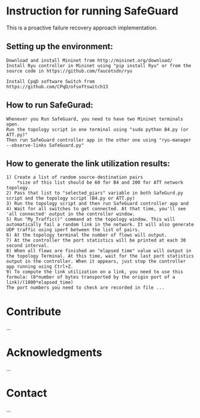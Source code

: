 # Instruction for running SafeGuard

This is a proactive failure recovery approach implementation.

## Setting up the environment:
 
	Download and install Mininet from http://mininet.org/download/
	Install Ryu controller in Mininet using "pip install Ryu" or from the source code in https://github.com/faucetsdn/ryu

	Install CpqD software Switch from https://github.com/CPqD/ofsoftswitch13
## How to run SafeGurad:
	Whenever you Run SafeGuard, you need to have two Mininet terminals open. 
	Run the topology script in one terminal using "sudo python B4.py (or ATT.py)"
	Then run SafeGuard controller app in the other one using "ryu-manager --observe-links SafeGuard.py"

## How to generate the link utilization results:
	1) Create a list of random source-destination pairs 
		*size of this list should be 60 for B4 and 200 for ATT network topology. 
	2) Pass that list to "selected_piars" variable in both SafeGurd.py script and the topology script (B4.py or ATT.py)
	3) Run the topology script and then run SafeGuard controller app and 
	4) Wait for all switches to get connected. At that time, you'll see 'all connected' output in the controller window. 
	5) Run "My_Traffic()" command at the topology window. This will automatically fail a random link in the network. It will also generate UDP traffic using iperf between the list of pairs. 
	6) At the topology terminal the number of flows will output.
	7) At the controller the port statistics will be printed at each 30 second interval.
	8) When all flows are finished an "elapsed time" value will output in the topology Terminal. At this time, wait for the last port statistics output in the controller. When it appears, just stop the controller app running using Ctrl+Z.
	9) To compute the link utilization on a link, you need to use this formula: (8*number of bytes transported by the origin port of a link)/(1000*elapsed_time)
	The port numbers you need to check are recorded in file ... 

# Contribute
...
# Acknowledgments
...
# Contact
...

	
